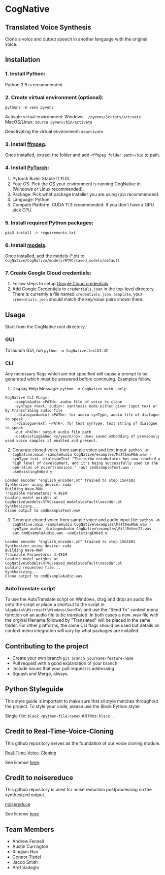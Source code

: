 # CogNative
## Translated Voice Synthesis

Clone a voice and output speech in another language with the original voice.

## Installation

### 1. Install Python:

  Python 3.9 is recommended.

### 2. Create virtual environment (optional):
  ```python3 -m venv pyvenv```

  Activate virtual environment:
  Windows: ```./pyvenv/Scripts/activate```
  MacOS/Linux: ```source pyvenv/bin/activate```

  Deactivating the virtual environment:
  ```deactivate```

### 3. Install [ffmpeg](https://ffmpeg.org/download.html#get-packages). 

Once installed, extract the folder and add ```<ffmpeg folder path>/bin``` to path.
  
### 4. Install [PyTorch](https://pytorch.org/get-started/locally/):
  1. Pytorch Build: Stable (1.11.0).
  2. Your OS: Pick the OS your environment is running CogNative in (Windows or Linux recommended).
  3. Package: Pick what package installer you are using (pip recommended).
  4. Language: Python.
  5. Compute Platform: CUDA 11.3 recommended. If you don't have a GPU pick CPU.
  
### 5. Install required Python packages:
```pip3 install -r requirements.txt```

### 6. Install [models](https://drive.google.com/drive/folders/1fipYnvRT3vayNuGvhfuX1hL0ZC4mEAfs?usp=sharing).

  Once installed, add the models (*.pt) to ```CogNative/CogNative/models/RTVC/saved_models/default```

### 7. Create Google Cloud credentials:
  1. Follow steps to setup [Google Cloud credentials](https://cloud.google.com/docs/authentication/getting-started).
  2. Add Google Credentials to ```credentials.json``` in the top-level directory. There is currently a file named ```credentials.json.template```, your ```credentials.json``` should match the key/value pairs shown there.

## Usage
Start from the CogNative root directory.

### GUI
To launch GUI, run ```python -m CogNative.testUI.UI```

### CLI
Any necessary flags which are not specified will cause a prompt to be generated which must be answered before continuing. Examples follow.

1) Display Help Message: ``` python -m CogNative.main -help ```
```
CogNative CLI FLags:
    -sampleAudio <PATH>: audio file of voice to clone
    -synType <text, audio>: synthesis mode either given input text or by transcribing audio file
    [-dialogueAudio] <PATH>: for audio synType, audio file of dialogue to speak
    [-dialogueText] <PATH>: for text synType, text string of dialogue to speak
    -out <PATH>: output audio file path
    -useExistingEmbed <y/yes/n/no>: Uses saved embedding of previously used voice samples if enabled and present.
```
2) Generate cloned voice from sample voice and text input:
    ``` python -m CogNative.main -sampleAudio CogNative/examples/MatthewM66.wav -synType text -dialogueText "The turbo-encabulator has now reached a high level of development, and it's being successfully used in the operation of novertrunnions." -out cmdExampleText.wav -useExistingEmbed y ```
``` 
Loaded encoder "english_encoder.pt" trained to step 1564501
Synthesizer using device: cuda
Building Wave-RNN
Trainable Parameters: 4.481M
Loading model weights at CogNative\models\RTVC\saved_models\default\vocoder.pt
Synthesizing...
Clone output to cmdExampleText.wav
``` 

3) Generate cloned voice from sample voice and audio input file: 
    ``` python -m CogNative.main -sampleAudio CogNative\examples\MatthewM66.wav -synType audio -dialogueAudio CogNative\examples\BillMaher22.wav -out cmdExampleAudio.wav -useExistingEmbed n ```
```
Loaded encoder "english_encoder.pt" trained to step 1564501
Synthesizer using device: cuda
Building Wave-RNN
Trainable Parameters: 4.481M
Loading model weights at CogNative\models\RTVC\saved_models\default\vocoder.pt
Loading requested file...
Synthesizing...
Clone output to cmdExampleAudio.wav
```

### AutoTranslate script

To use the AutoTranslate script on Windows, drag and drop an audio file onto the script or place a shortcut to the script in ```%AppData%\Microsoft\Windows\SendTo\``` and use the "Send To" context menu function on an audio file to be translated. In both cases a new .wav file with the orginal filename followed by "Translated" will be placed in the same folder. For other platforms, the same CLI flags should be used but details on context menu integration will vary by what packages are installed. 

## Contributing to the project

- Create your own branch ```git branch yourname-feature-name```
- Pull request with a good explanation of your branch
- Include issues that your pull request is addressing
- Squash and Merge, always.

## Python Styleguide

This style guide is important to make sure that all style matches throughout the project.
To style your code, please use the Black Python styler.

Single file:    ```black <python-file-name>```
All files:      ```black .```

## Credit to Real-Time-Voice-Cloning

This github repository serves as the foundation of our voice cloning module.

[Real-Time-Voice-Cloning](https://github.com/CorentinJ/Real-Time-Voice-Cloning)

See license [here](CogNative/models/RTVC/LICENSE.md).

## Credit to noisereduce

This github repository is used for noise reduction postprocessing on the synthesized output.

[noisereduce](https://github.com/timsainb/noisereduce)

See license [here](https://github.com/timsainb/noisereduce/blob/master/LICENSE)

## Team Members

- Andrew Fennell
- Austin Currington
- Xingjian Hao
- Connor Tisdel
- Jacob Smith
- Aref Sadeghi

